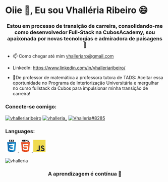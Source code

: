 <h1 align="left"> Oiie 👋, Eu sou Vhalléria Ribeiro 😄</h1> 
<h3 align="center">Estou em processo de transição de carreira, consolidando-me como desenvolvedor Full-Stack na CubosAcademy, sou apaixonada por novas tecnologias e admiradora de paisagens 💬</h3>

- 📫 Como chegar até mim vhalleriarp@gmail.com
- LinkedIn: https://www.linkedin.com/in/vhalleriaribeiro/ 

- 📄De professor de matemática a professora tutora de TADS: Aceitar essa oportunidade no Programa de Interiorização Universitária e mergulhar no curso fullstack da Cubos para impulsionar minha transição de carreira!

<h3 align="left"> Conecte-se comigo: </h3>
<p align="left">
<a href="https://linkedin.com/in/vhalleriaribeiro" target="blank"><img align="center" src="https://raw.githubusercontent.com/rahuldkjain/github-profile-readme-generator/master/src/images/icons/Social/linked-in-alt.svg" alt="vhalleriaribeiro" height="30" width="40" /></a>
<a href="https://instagram.com/vhalleria_" target="blank"><img align="center" src="https://raw.githubusercontent.com/rahuldkjain/github-profile-readme-generator/master/src/images/icons/Social/instagram.svg" alt="vhalleria_" height="30" width="40" /></a>
<a href="https://discord.gg/Vhalleria#8285" target="blank"><img align="center" src="https://raw.githubusercontent.com/rahuldkjain/github-profile-readme-generator/master/src/images/icons/Social/discord.svg" alt="Vhalleria#8285" height="30" width="40" /></a>
</p>

<h3 align="left">Languages:</h3>
<p align="left"> <a href="https://www.w3schools.com/css/" target="_blank" rel="noreferrer"> <img src="https://raw.githubusercontent.com/devicons/devicon/master/icons/css3/css3-original-wordmark.svg" alt="css3" width="40" height="40"/> </a> <a href="https://www.w3.org/html/" target="_blank" rel="noreferrer"> <img src="https://raw.githubusercontent.com/devicons/devicon/master/icons/html5/html5-original-wordmark.svg" alt="html5" width="40" height="40"/> </a> <a href="https://developer.mozilla.org/en-US/docs/Web/JavaScript" target="_blank" rel="noreferrer"> <img src="https://raw.githubusercontent.com/devicons/devicon/master/icons/javascript/javascript-original.svg" alt="javascript" width="40" height="40"/> </a> </p>

<p><img align="center" src="https://github-readme-stats.vercel.app/api/top-langs?username=vhalleria&show_icons=true&locale=en&layout=compact" alt="vhalleria" /></p>

<h3 align="center"> A aprendizagem é contínua 💬</h3>
